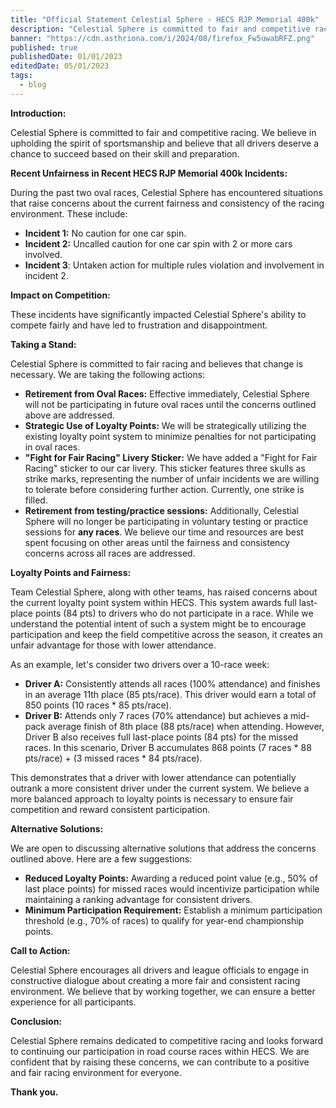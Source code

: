 ```yaml
---
title: "Official Statement Celestial Sphere - HECS RJP Memorial 400k"
description: "Celestial Sphere is committed to fair and competitive racing.  We believe in upholding the spirit of sportsmanship and believe that all drivers deserve a chance to succeed based on their skill and preparation. "
banner: "https://cdn.asthriona.com/i/2024/08/firefox_Fw5uwabRFZ.png"
published: true
publishedDate: 01/01/2023
editedDate: 05/01/2023
tags:
  - blog
---
```


**Introduction:**

Celestial Sphere is committed to fair and competitive racing.  We believe in upholding the spirit of sportsmanship and believe that all drivers deserve a chance to succeed based on their skill and preparation. 

**Recent Unfairness in Recent HECS RJP Memorial 400k Incidents:**

During the past two oval races, Celestial Sphere has encountered situations that raise concerns about the current fairness and consistency of the racing environment. These include:

* **Incident 1:** No caution for one car spin.
* **Incident 2:** Uncalled caution for one car spin with 2 or more cars involved.
* **Incident 3**: Untaken action for multiple rules violation and involvement in incident 2.

**Impact on Competition:**

These incidents have significantly impacted Celestial Sphere's ability to compete fairly and have led to frustration and disappointment. 

**Taking a Stand:**

Celestial Sphere is committed to fair racing and believes that change is necessary. We are taking the following actions:

* **Retirement from Oval Races:**  Effective immediately, Celestial Sphere will not be participating in future oval races until the concerns outlined above are addressed. 
* **Strategic Use of Loyalty Points:**  We will be strategically utilizing the existing loyalty point system to minimize penalties for not participating in oval races.
* **"Fight for Fair Racing" Livery Sticker:**  We have added a "Fight for Fair Racing" sticker to our car livery. This sticker features three skulls as strike marks, representing the number of unfair incidents we are willing to tolerate before considering further action. Currently, one strike is filled. 
* **Retirement from testing/practice sessions:** Additionally, Celestial Sphere will no longer be participating in voluntary testing or practice sessions for **any races**. We believe our time and resources are best spent focusing on other areas until the fairness and consistency concerns across all races are addressed.

**Loyalty Points and Fairness:**

Team Celestial Sphere, along with other teams, has raised concerns about the current loyalty point system within HECS. This system awards full last-place points (84 pts) to drivers who do not participate in a race. While we understand the potential intent of such a system might be to encourage participation and keep the field competitive across the season, it creates an unfair advantage for those with lower attendance.

As an example, let's consider two drivers over a 10-race week:

- **Driver A:** Consistently attends all races (100% attendance) and finishes in an average 11th place (85 pts/race). This driver would earn a total of 850 points (10 races * 85 pts/race).
- **Driver B:** Attends only 7 races (70% attendance) but achieves a mid-pack average finish of 8th place (88 pts/race) when attending. However, Driver B also receives full last-place points (84 pts) for the missed races. In this scenario, Driver B accumulates 868 points (7 races * 88 pts/race) + (3 missed races * 84 pts/race).

This demonstrates that a driver with lower attendance can potentially outrank a more consistent driver under the current system. We believe a more balanced approach to loyalty points is necessary to ensure fair competition and reward consistent participation.

**Alternative Solutions:**

We are open to discussing alternative solutions that address the concerns outlined above. Here are a few suggestions:

- **Reduced Loyalty Points:** Awarding a reduced point value (e.g., 50% of last place points) for missed races would incentivize participation while maintaining a ranking advantage for consistent drivers.
- **Minimum Participation Requirement:** Establish a minimum participation threshold (e.g., 70% of races) to qualify for year-end championship points.

**Call to Action:**

Celestial Sphere encourages all drivers and league officials to engage in constructive dialogue about creating a more fair and consistent racing environment. We believe that by working together, we can ensure a better experience for all participants.

**Conclusion:**

Celestial Sphere remains dedicated to competitive racing and looks forward to continuing our participation in road course races within HECS. We are confident that by raising these concerns, we can contribute to a positive and fair racing environment for everyone.

**Thank you.**
